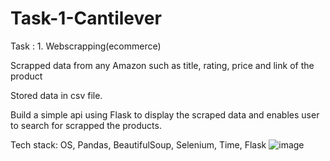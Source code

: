 # Task-1-Cantilever

Task : 1. Webscrapping(ecommerce)

Scrapped data from any Amazon such as title, rating, price and link of the product

Stored data in csv file.

Build a simple api using Flask to display the scraped data and enables user to search for scrapped the products.

Tech stack: OS, Pandas, BeautifulSoup, Selenium, Time, Flask
![image](https://github.com/user-attachments/assets/91777ed1-ca56-441b-8a82-dd8aba4da9eb)

